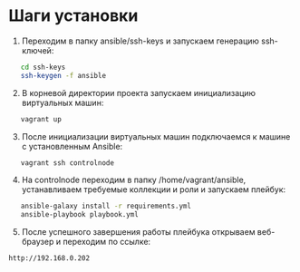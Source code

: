 # Шаги установки

1. Переходим в папку  ansible/ssh-keys и запускаем генерацию ssh-ключей:
```sh
   cd ssh-keys
   ssh-keygen -f ansible
```
2. В корневой директории проекта запускаем инициализацию виртуальных машин:
```sh
   vagrant up
```
3. После инициализации виртуальных машин подключаемся к машине с установленным Ansible:
```sh
   vagrant ssh controlnode
```
4. На controlnode переходим в папку /home/vagrant/ansible, устанавливаем требуемые коллекции и роли и запускаем плейбук:
```sh
   ansible-galaxy install -r requirements.yml
   ansible-playbook playbook.yml
```
5. После успешного завершения работы плейбука открываем веб-браузер и переходим по ссылке:
```sh
http://192.168.0.202
``` 

